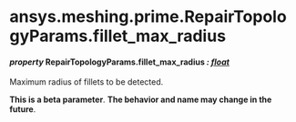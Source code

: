 # ansys.meshing.prime.RepairTopologyParams.fillet_max_radius



#### *property* RepairTopologyParams.fillet_max_radius *: [float](https://docs.python.org/3.11/library/functions.html#float)*

Maximum radius of fillets to be detected.

**This is a beta parameter**. **The behavior and name may change in the future**.

<!-- !! processed by numpydoc !! -->
